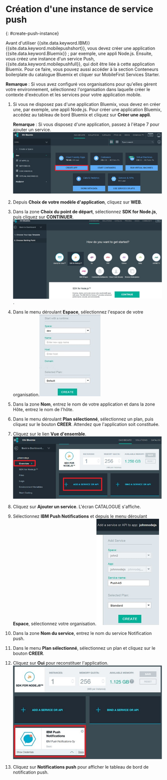 # Création d'une instance de service push
{: #create-push-instance}

Avant d'utiliser {{site.data.keyword.IBM}} {{site.data.keyword.mobilepushshort}}, vous devez créer une application {{site.data.keyword.Bluemix}} ; par exemple, une appli Node.js. Ensuite, vous créez une instance d'un service Push, {{site.data.keyword.mobilepushfull}}, qui doit être liée à cette application Bluemix. Pour ce faire, vous pouvez aussi accéder à la section Conteneurs boilerplate du catalogue Bluemix et cliquer sur MobileFirst Services Starter.

**Remarque** : Si vous avez configuré vos organisations pour qu'elles gèrent votre environnement, sélectionnez l'organisation dans laquelle créer le contexte
d'exécution et les services pour votre application mobile.


1. Si vous ne disposez pas d'une application Bluemix, vous devez en créer une, par exemple, une appli Node.js. Pour créer une application Bluemix,
accédez au tableau de bord Bluemix et cliquez sur **Créer une appli**.

	**Remarque** : Si vous disposez d'une application, passez à l'étape 7 pour ajouter un service.![Créer une instance de service](images/create_service_instance1.jpg "Créer une instance de service")

1. Depuis **Choix de votre modèle d'application**, cliquez sur **WEB**.

3. Dans la zone **Choix du point de départ**, sélectionnez **SDK for Node.js**, puis cliquez sur **CONTINUER**.![Point de départ](images/create_service_nodejs2.jpg).

4. Dans le menu déroulant **Espace**, sélectionnez l'espace de votre organisation.![Sélectionner un espace d'organisation](images/create_a_service3.jpg)
1. Dans la zone **Nom**, entrez le nom de votre application et dans la zone Hôte, entrez le nom de l'hôte.

1. Dans le menu déroulant **Plan sélectionné**, sélectionnez un plan, puis cliquez sur le bouton **CREER**. Attendez que l'application soit constituée.

1. Cliquez sur le lien **Vue d'ensemble**.![Ajouter un service](images/create_service_add4.jpg)
1. Cliquez sur **Ajouter un service**. L'écran CATALOGUE s'affiche.

1. Sélectionnez **IBM Push Notifications** et depuis le menu déroulant **Espace**, sélectionnez votre organisation.![Menu déroulant d'espace d'organisation](images/create_service_org.jpg)
1. Dans la zone **Nom du service**, entrez le nom du service Notification push.

1. Dans le menu **Plan sélectionné**, sélectionnez un plan et cliquez sur le bouton **CREER**.

1. Cliquez sur **Oui** pour reconstituer l'application.![Service IBM Push Notification](images/create_service_notification5.jpg)

1. Cliquez sur **Notifications push** pour afficher le tableau de bord de notification push.
